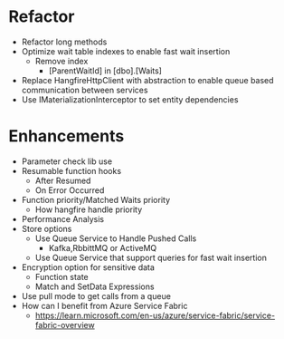 ﻿
# Refactor
* Refactor long methods
* Optimize wait table indexes to enable fast wait insertion
	* Remove index 
		* [ParentWaitId] in [dbo].[Waits]
* Replace HangfireHttpClient with abstraction to enable queue based communication between services
* Use IMaterializationInterceptor to set entity dependencies

# Enhancements
* Parameter check lib use
* Resumable function hooks
	* After Resumed
	* On Error Occurred
* Function priority/Matched Waits priority
	* How hangfire handle priority
* Performance Analysis
* Store options
	* Use Queue Service to Handle Pushed Calls
		* Kafka,RbbittMQ or ActiveMQ
	* Use Queue Service that support queries for fast wait insertion
* Encryption option for sensitive data
	* Function state
	* Match and SetData Expressions
* Use pull mode to get calls from a queue
* How can I benefit from Azure Service Fabric
	* https://learn.microsoft.com/en-us/azure/service-fabric/service-fabric-overview